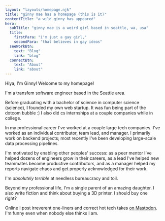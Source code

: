 ```yaml
---
layout: "layouts/homepage.njk"
title: "ginny mae has a homepage (this is it)"
contentTitle: "a wild ginny has appeared"
hero:
  subTitle: "ginny mae is a weird girl based in seattle, wa, usa"
  title:
    firstPara: "i'm just a gay girl,"
    secondPara: "that believes in gay ideas"
  seeWorkBtn:
    text: "Blog"
    link: "blog"
  connectBtn: 
    text: "About"
    link: "about"
---
```

Hiya, I'm Ginny! Welcome to my homepage!

I'm a transfem software engineer based in the Seattle area.

Before graduating with a bachelor of science in computer science (science), I founded my own web startup. It was fun
being part of the dotcom bubble :) I also did cs internships at a couple companies while in college.

In my professional career I've worked at a couple large tech companies. I've worked as an individual contributor, team lead, and manager.
I primarily work on backend projects; most recently I've been developing large-scale data processing pipelines.

I'm motivated by enabling other peoples' success: as a peer mentor I've helped dozens of engineers grow in their careers, as a lead I've helped new teammates
become productive contributors, and as a manager helped my reports navigate chaos and get properly acknowledged for their work.

I'm *absolutely terrible* at needless bureaucracy and toil.

Beyond my professional life, I'm a single parent of an amazing daughter. I also write fiction and think about buying a 3D printer. I should buy one right?

Online I post irreverent one-liners and correct hot tech takes [on Mastodon](https://transfem.social/@gin). \
I'm funny even when nobody else thinks I am.